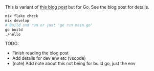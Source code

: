 This is variant of [this blog post](https://fasterthanli.me/series/building-a-rust-service-with-nix/part-10) but for Go. See the blog post for details.

```sh
nix flake check
nix develop
# Build and run or just 'go run main.go'
go build 
./hello
```

TODO:
- Finish reading the blog post
- Add details for dev env etc (vscode)
- (note) Add note about this not being for build go, just the env